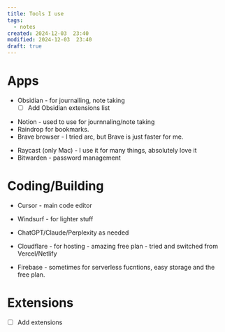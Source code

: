 ```yaml
---
title: Tools I use
tags:
  - notes
created: 2024-12-03  23:40
modified: 2024-12-03  23:40
draft: true
---
```

# Apps

- Obsidian - for journalling, note taking
	- [ ] Add Obsidian extensions list
* Notion - used to use for journnaling/note taking
* Raindrop for bookmarks. 
* Brave browser - I tried arc, but Brave is just faster for me. 
- Raycast (only Mac) - I use it for many things, absolutely love it
- Bitwarden - password management

# Coding/Building

* Cursor - main code editor
* Windsurf - for lighter stuff
* ChatGPT/Claude/Perplexity as needed

* Cloudflare - for hosting - amazing free plan - tried and switched from Vercel/Netlify
* Firebase - sometimes for serverless fucntions, easy storage and the free plan. 

# Extensions
- [ ] Add extensions
